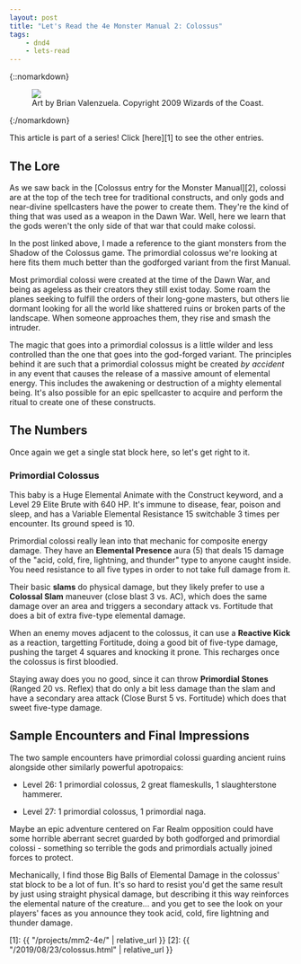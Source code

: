 ```yaml
---
layout: post
title: "Let's Read the 4e Monster Manual 2: Colossus"
tags:
    - dnd4
    - lets-read
---
```


{::nomarkdown}
<figure class="right">
  <img src="{{ "/assets/wir-mm2-4e-colossus.png" | absolute_url }}"/>
  <figcaption>
    Art by Brian Valenzuela. Copyright 2009 Wizards of the Coast.
  </figcaption>
</figure>
{:/nomarkdown}

This article is part of a series! Click [here][1] to see the other entries.

## The Lore

As we saw back in the [Colossus entry for the Monster Manual][2], colossi are at
the top of the tech tree for traditional constructs, and only gods and
near-divine spellcasters have the power to create them. They're the kind of
thing that was used as a weapon in the Dawn War. Well, here we learn that the
gods weren't the only side of that war that could make colossi.

In the post linked above, I made a reference to the giant monsters from the
Shadow of the Colossus game. The primordial colossus we're looking at here fits
them much better than the godforged variant from the first Manual.

Most primordial colossi were created at the time of the Dawn War, and being as
ageless as their creators they still exist today. Some roam the planes seeking
to fulfill the orders of their long-gone masters, but others lie dormant looking
for all the world like shattered ruins or broken parts of the landscape. When
someone approaches them, they rise and smash the intruder.

The magic that goes into a primordial colossus is a little wilder and less
controlled than the one that goes into the god-forged variant. The principles
behind it are such that a primordial colossus might be created _by accident_
in any event that causes the release of a massive amount of elemental
energy. This includes the awakening or destruction of a mighty elemental
being. It's also possible for an epic spellcaster to acquire and perform the
ritual to create one of these constructs.

## The Numbers

Once again we get a single stat block here, so let's get right to it.

### Primordial Colossus

This baby is a Huge Elemental Animate with the Construct keyword, and a Level 29
Elite Brute with 640 HP. It's immune to disease, fear, poison and sleep, and has
a Variable Elemental Resistance 15 switchable 3 times per encounter. Its ground
speed is 10.

Primordial colossi really lean into that mechanic for composite energy
damage. They have an **Elemental Presence** aura (5) that deals 15 damage of the
"acid, cold, fire, lightning, and thunder" type to anyone caught inside. You
need resistance to all five types in order to not take full damage from it.

Their basic **slams** do physical damage, but they likely prefer to use a
**Colossal Slam** maneuver (close blast 3 vs. AC), which does the same damage
over an area and triggers a secondary attack vs. Fortitude that does a bit of
extra five-type elemental damage.

When an enemy moves adjacent to the colossus, it can use a **Reactive Kick** as
a reaction, targetting Fortitude, doing a good bit of five-type damage, pushing
the target 4 squares and knocking it prone. This recharges once the colossus is
first bloodied.

Staying away does you no good, since it can throw **Primordial Stones** (Ranged
20 vs. Reflex) that do only a bit less damage than the slam and have a secondary
area attack (Close Burst 5 vs. Fortitude) which does that sweet five-type
damage.

## Sample Encounters and Final Impressions

The two sample encounters have primordial colossi guarding ancient ruins
alongside other similarly powerful apotropaics:

- Level 26: 1 primordial colossus, 2 great flameskulls, 1 slaughterstone
  hammerer.

- Level 27: 1 primordial colossus, 1 primordial naga.

Maybe an epic adventure centered on Far Realm opposition could have some
horrible aberrant secret guarded by both godforged and primordial colossi -
something so terrible the gods and primordials actually joined forces to
protect.

Mechanically, I find those Big Balls of Elemental Damage in the colossus' stat
block to be a lot of fun. It's so hard to resist you'd get the same result by
just using straight physical damage, but describing it this way reinforces the
elemental nature of the creature... and you get to see the look on your players'
faces as you announce they took acid, cold, fire lightning and thunder damage.

[1]: {{ "/projects/mm2-4e/" | relative_url }}
[2]: {{ "/2019/08/23/colossus.html" | relative_url }}
